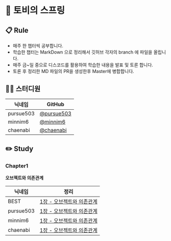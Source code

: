 # 👋 토비의 스프링

## 📋 Rule

- 매주 한 챕터씩 공부합니다.
- 학습한 챕터는 MarkDown 으로 정리해서 깃허브 각자의 branch 에 파일을 올립니다.
- 매주 금~일 중으로 디스코드를 활용하여 학습한 내용을 발표 및 토론 합니다.
- 토론 후 정리한 MD 파일의 PR을 생성한후 Master에 병합합니다.

## 👨‍💻 스터디원

|닉네임|GitHub
| ---- | --- |
| pursue503 | [@pursue503](https://github.com/pursue503)
| minnim6 | [@minnim6](https://github.com/minnim6)
| chaenabi | [@chaenabi](https://github.com/chaenabi)

## ✏️ Study

### Chapter1

**오브젝트와 의존관계**

|닉네임| 정리
| ---- | --- |
| BEST | [1장 - 오브젝트와 의존관계](https://reminiscent-headlight-ee3.notion.site/1-fd3ff68f48434297a01ace0577a52e76)
| pursue503 | [1장 - 오브젝트와 의존관계](https://github.com/pg-server-study/spring-study/tree/main/JH/chapter1)
| minnim6 | [1장 - 오브젝트와 의존관계](https://github.com/pg-server-study/spring-study/blob/main/jeom/README.md.md)
| chaenabi | [1장 - 오브젝트와 의존관계](https://github.com/pg-server-study/spring-study/tree/main/chaenabi/chapter1)

